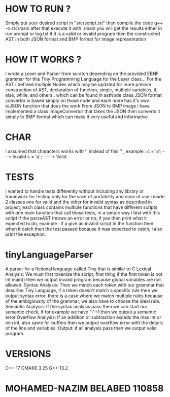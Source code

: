 # HOW TO RUN ?
Simply put your desired script in "src/script.txt" then compile the code g++ -o src/main after that execute it with ./main 
you will get the results either in run prompt or log.txt if it is a valid or invalid program then the constructed AST in both JSON format and BMP format for image representation

# HOW IT WORKS ?
I wrote a Lexer and Parser from scratch depending on the provided EBNF grammar for this Tiny Programming Language
for the Lexer class...
For the AST i defined multiple Nodes which may be updated for more precise construction of AST, declaration of function, single,
multiple variables, if, else, while, and others.. which can be found in astNode class
JSON format convertor is based simply on those node and each node has it's own toJSON function that does the work
From JSON to BMP image i have implemented a class imageConvertor that takes the JSON then converts it simply to BMP format which can make it very useful and informative

# CHAR 
I assumed that characters works with '' instead of this ‘’ , example : 
c = ‘a’; ---> Invalid
c = 'a'; ---> Valid

# TESTS
I wanted to handle tests differently without including any library or framework for testing only for the sack of portability and ease of use
i made 2 classes one for valid and the other for invalid syntax as described in project, each class contains multiple functions that
have different scripts with one main function that call those tests, in a simple way i test with this script if the parseAST throws an error
or no, if yes then print what it expected to do, example : if a give an invalid script in the function then when it catch then the test passed
because it was expected to catch, i also print the exception.

# tinyLanguageParser
A parser for a fictional language called Tiny that is similar to C
Lexical Analysis:
We must first tokenize the script, first thing if the first token is not int main() then we output invalid program because global variables are not allowed.
Syntax Analysis:
Then we match each token with our grammar that describe Tiny Language, if a token doesn't match a specific rule then we output syntax error.
there is a case where we match multiple rules because of the ambigiousity of the grammar, we also have to choose the ideal rule.
Semantic Analysis:
If the syntax analysis pass then we can start our semantic check, if for example we have "l"+1 then we output a semantic error
Overflow Analysis:
If an addition or subtraction exceds the max int or min int, also same for buffers then we output overflow error with the details of the line and variables.
Output:
if all analysis pass then we output valid program.

# VERSIONS
C++ 17
CMAKE 3.25
G++ 13.2

# MOHAMED-NAZIM BELABED 110858
